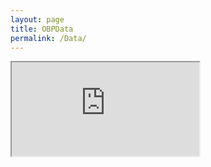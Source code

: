 ```yaml
---
layout: page
title: OBPData
permalink: /Data/
---
```

<iframe src="https://docs.google.com/spreadsheets/d/e/2PACX-1vSWwn_IyEXsAjspjxY2wHZMdMgD_sszV3syv3XY62vgRmbAlU-XIrO94W9z5nsp0bU0xMTvDGCOJZ-3/pubhtml?widget=true&amp;headers=false"></iframe>